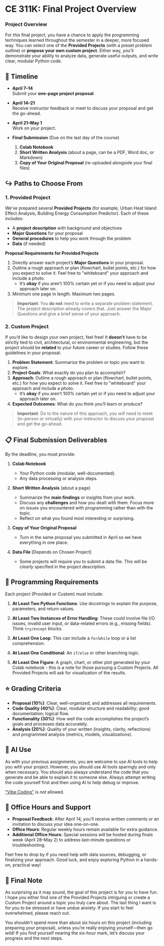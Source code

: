 # CE 311K: Final Project Overview

### **Project Overview**
For this final project, you have a chance to apply the programming techniques learned throughout the semester in a deeper, more focused way. You can select one of the **Provided Projects** (with a preset problem outline) or **propose your own custom project**. Either way, you’ll demonstrate your ability to analyze data, generate useful outputs, and write clear, modular Python code.

## :calendar: **Timeline**

- **April 7–14**  
  Submit your **one-page project proposal**.

- **April 14–21**  
  Receive instructor feedback or meet to discuss your proposal and get the go-ahead.

- **April 21–May 1**  
  Work on your project.

- **Final Submission** (Due on the last day of the course)  
  1. **Colab Notebook**  
  2. **Short Written Analysis** (about a page, can be a PDF, Word doc, or Markdown)  
  3. **Copy of Your Original Proposal** (re-uploaded alongside your final files)

## :arrow_right_hook: **Paths to Choose From**

### 1. Provided Project
We’ve prepared several **Provided Projects** (for example, Urban Heat Island Effect Analysis, Building Energy Consumption Predictor). Each of these includes:
- A **project description** with background and objectives
- **Major Questions** for your proposal
- **General procedures** to help you work through the problem
- **Data** (if needed)

**Proposal Requirements for Provided Projects**  
1. Directly answer each project’s **Major Questions** in your proposal.  
2. Outline a rough approach or plan (flowchart, bullet points, etc.) for how you expect to solve it. Feel free to "whiteboard" your approach and include a photo. 
   - It’s **okay** if you aren’t 100% certain yet or if you need to adjust your approach later on.
3. Minimum one page in length. Maximum two pages.

> **Important**: You **do not** need to write a separate problem statement. The project description already covers that. Just answer the Major Questions and give a brief sense of your approach.

### 2. Custom Project
If you’d like to design your own project, feel free! It **doesn’t** have to be strictly tied to civil, architectural, or environmental engineering, but the project should be **related** to your future career or studies. Follow these guidelines in your proposal:

1. **Problem Statement**: Summarize the problem or topic you want to explore.  
2. **Project Goals**: What exactly do you plan to accomplish?  
3. **Approach**: Outline a rough approach or plan (flowchart, bullet points, etc.) for how you expect to solve it. Feel free to "whiteboard" your approach and include a photo.
   - It’s **okay** if you aren’t 100% certain yet or if you need to adjust your approach later on.
4. **Expected Outcomes**: What do you think you’ll learn or produce?

> **Important**: Do to the nature of this approach, you _will_ need to meet (in-person or virtually) with your instructor to discuss your proposal and get the go-ahead.

## 📋 **Final Submission Deliverables**

By the deadline, you must provide:

1. **Colab Notebook**  
   - Your Python code (modular, well-documented).  
   - Any data processing or analysis steps.

2. **Short Written Analysis** (about a page)  
   - Summarize the **main findings** or insights from your work.  
   - Discuss any **challenges** and how you dealt with them. Focus more on issues you encountered with programming rather than with the topic. 
   - Reflect on what you found most interesting or surprising.

3. **Copy of Your Original Proposal**  
   - Turn in the same proposal you submitted in April so we have everything in one place.

4. **Data File** [Depends on Chosen Project]
   - Some projects will require you to submit a data file. This will be _clearly_ specified in the project description.

## 🐍 **Programming Requirements**

Each project (Provided or Custom) must include:

1. **At Least Two Python Functions**: Use docstrings to explain the purpose, parameters, and return values.

2. **At Least Two Instances of Error Handling**: These could involve file I/O issues, invalid user input, or data-related errors (e.g., missing fields). Think `try/except` blocks.

3. **At Least One Loop**: This can include a `for`/`while` loop or a list comprehension.

4. **At Least One Conditional**: An `if/else` or other branching logic.

5. **At Least One Figure**: A graph, chart, or other plot generated by your Colab notebook - this is a note for those pursuing a Custom Projects. All Provided Projects will ask for visualization of the results.

## ⭐ **Grading Criteria**

- **Proposal (10%)**: Clear, well-organized, and addresses all requirements.
- **Code Quality (40%)**: Clear, modular structure and readability; good documentation; logical flow.
- **Functionality (30%)**: How well the code accomplishes the project’s goals and processes data accurately.
- **Analysis (20%)**: Quality of your written (insights, clarity, reflections) and programmed analysis (metrics, models, visualizations).

## 🤖 **AI Use**
As with your previous assignments, you are welcome to use AI tools to help you with your project. However, you should use AI tools sparingly and only when necessary. You should also always understand the code that you generate and be able to explain it to someone else. Always attempt writing the code yourself first and then using AI to help debug or improve.

["Vibe Coding"](https://en.wikipedia.org/wiki/Vibe_coding) is _not_ allowed.

## 🤝 **Office Hours and Support**

- **Proposal Feedback**: After April 14, you’ll receive written comments or an invitation to discuss your idea one-on-one.  
- **Office Hours**: Regular weekly hours remain available for extra guidance.  
- **Additional Office Hours**: Special sessions will be hosted during finals week (April 28–May 2) to address last-minute questions or troubleshooting.  

Feel free to drop by if you need help with data sources, debugging, or finalizing your approach. Good luck, and enjoy exploring Python in a hands-on, practical way!

## 🤗 **Final Note**
As surprising as it may sound, the goal of this project is for you to have fun. I hope you either find one of the Provided Projects intriguing or create a Custom Project around a topic you truly care about. The last thing I want is for you to be stressed or have undue anxiety. If you start to feel overwhelmed, please reach out.

You shouldn’t spend more than about six hours on this project (including preparing your proposal), unless you’re really enjoying yourself—then go wild! If you find yourself nearing the six-hour mark, let’s discuss your progress and the next steps.
